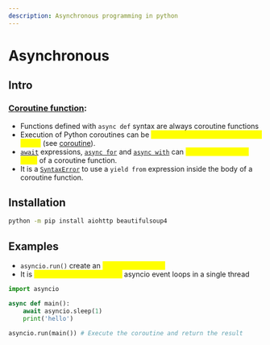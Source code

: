 ```yaml
---
description: Asynchronous programming in python
---
```


# Asynchronous

## Intro

### [Coroutine function](https://docs.python.org/3/reference/compound\_stmts.html#coroutine-function-definition):&#x20;

* Functions defined with `async def` syntax are always coroutine functions
* Execution of Python coroutines can be <mark style="color:yellow;">suspended and resumed at many points</mark> (see [coroutine](https://docs.python.org/3/glossary.html#term-coroutine)).
* [`await`](https://docs.python.org/3/reference/expressions.html#await) expressions, [`async for`](https://docs.python.org/3/reference/compound\_stmts.html#async-for) and [`async with`](https://docs.python.org/3/reference/compound\_stmts.html#async-with) can <mark style="color:yellow;">only be used in the body</mark> of a coroutine function.
* It is a [`SyntaxError`](https://docs.python.org/3/library/exceptions.html#SyntaxError) to use a `yield from` expression inside the body of a coroutine function.

## Installation

```bash
python -m pip install aiohttp beautifulsoup4
```

## Examples

* `asyncio.run()` create an <mark style="color:yellow;">asyncio event loop</mark>
* It is <mark style="color:yellow;">not allowed to run multiple</mark> asyncio event loops in a single thread

```python
import asyncio

async def main():
    await asyncio.sleep(1)
    print('hello')

asyncio.run(main()) # Execute the coroutine and return the result

```
